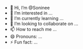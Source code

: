 - 👋 Hi, I’m @Soninee
- 👀 I’m interested in ...
- 🌱 I’m currently learning ...
- 💞️ I’m looking to collaborate on ...
- 📫 How to reach me ...
- 😄 Pronouns: ...
- ⚡ Fun fact: ...

<!---
Soninee/Soninee는 'README.md '(이 파일)이 GitHub 프로필에 표시되므로 ✨ 특별 ✨ 저장소입니다.
미리보기 링크를 클릭하여 변경 사항을 살펴볼 수 있습니다.
--->
